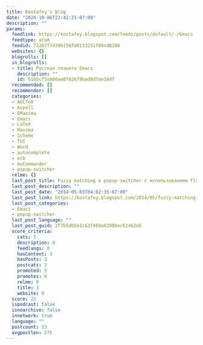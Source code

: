 ```yaml
---
title: Kostafey's Blog
date: "2024-10-06T22:42:21-07:00"
description: ""
params:
  feedlink: https://kostafey.blogspot.com/feeds/posts/default/-/Emacs
  feedtype: atom
  feedid: 72287f7439b158fd8133251f09cd8108
  websites: {}
  blogrolls: []
  in_blogrolls:
  - title: Русская планета Emacs
    description: ""
    id: 6165cf5ab06ae0f626f9bad8d7ee16df
  recommended: []
  recommender: []
  categories:
  - AUCTeX
  - Aspell
  - EMaxima
  - Emacs
  - LaTeX
  - Maxima
  - Scheme
  - TUI
  - Word
  - autocomplete
  - ecb
  - muCommander
  - popup-switcher
  relme: {}
  last_post_title: Fuzzy matching в popup-switcher с использованием flx
  last_post_description: ""
  last_post_date: "2014-05-03T04:02:35-07:00"
  last_post_link: https://kostafey.blogspot.com/2014/05/fuzzy-matching-popup-switcher-flx.html
  last_post_categories:
  - Emacs
  - popup-switcher
  last_post_language: ""
  last_post_guid: 2f7b5db5e1c63f460a6200bec61462eb
  score_criteria:
    cats: 5
    description: 0
    feedlangs: 0
    hasContent: 3
    hasPosts: 3
    postcats: 2
    promoted: 5
    promotes: 0
    relme: 0
    title: 3
    website: 0
  score: 21
  ispodcast: false
  isnoarchive: false
  innetwork: true
  language: ""
  postcount: 13
  avgpostlen: 275
---
```

